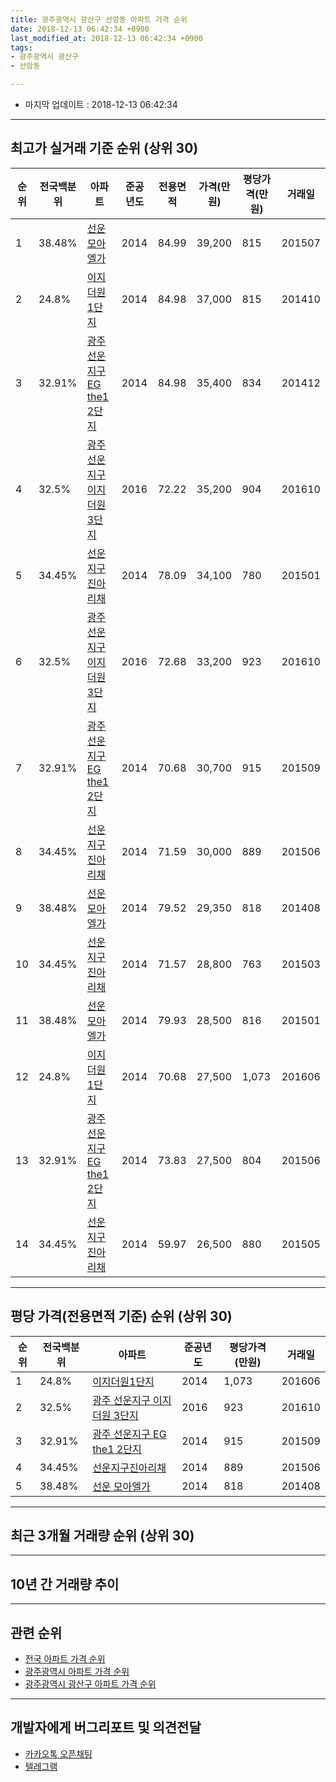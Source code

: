 ```yaml
---
title: 광주광역시 광산구 선암동 아파트 가격 순위
date: 2018-12-13 06:42:34 +0900
last_modified_at: 2018-12-13 06:42:34 +0900
tags:
- 광주광역시 광산구
- 선암동

---
```


* 마지막 업데이트 : 2018-12-13 06:42:34

---

## 최고가 실거래 기준 순위 (상위 30)


|순위|전국백분위|아파트|준공년도|전용면적|가격(만원)|평당가격(만원)|거래일|
|---|---|---|---|---|---|---|---|
|1|38.48%|[선운 모아엘가](https://search.naver.com/search.naver?query=%EA%B4%91%EC%A3%BC%EA%B4%91%EC%97%AD%EC%8B%9C+%EA%B4%91%EC%82%B0%EA%B5%AC+%EC%84%A0%EC%95%94%EB%8F%99+%EC%84%A0%EC%9A%B4+%EB%AA%A8%EC%95%84%EC%97%98%EA%B0%80)|2014|84.99|39,200|815|201507|
|2|24.8%|[이지더원1단지](https://search.naver.com/search.naver?query=%EA%B4%91%EC%A3%BC%EA%B4%91%EC%97%AD%EC%8B%9C+%EA%B4%91%EC%82%B0%EA%B5%AC+%EC%84%A0%EC%95%94%EB%8F%99+%EC%9D%B4%EC%A7%80%EB%8D%94%EC%9B%901%EB%8B%A8%EC%A7%80)|2014|84.98|37,000|815|201410|
|3|32.91%|[광주 선운지구 EG the1 2단지](https://search.naver.com/search.naver?query=%EA%B4%91%EC%A3%BC%EA%B4%91%EC%97%AD%EC%8B%9C+%EA%B4%91%EC%82%B0%EA%B5%AC+%EC%84%A0%EC%95%94%EB%8F%99+%EA%B4%91%EC%A3%BC+%EC%84%A0%EC%9A%B4%EC%A7%80%EA%B5%AC+EG+the1+2%EB%8B%A8%EC%A7%80)|2014|84.98|35,400|834|201412|
|4|32.5%|[광주 선운지구 이지더원 3단지](https://search.naver.com/search.naver?query=%EA%B4%91%EC%A3%BC%EA%B4%91%EC%97%AD%EC%8B%9C+%EA%B4%91%EC%82%B0%EA%B5%AC+%EC%84%A0%EC%95%94%EB%8F%99+%EA%B4%91%EC%A3%BC+%EC%84%A0%EC%9A%B4%EC%A7%80%EA%B5%AC+%EC%9D%B4%EC%A7%80%EB%8D%94%EC%9B%90+3%EB%8B%A8%EC%A7%80)|2016|72.22|35,200|904|201610|
|5|34.45%|[선운지구진아리채](https://search.naver.com/search.naver?query=%EA%B4%91%EC%A3%BC%EA%B4%91%EC%97%AD%EC%8B%9C+%EA%B4%91%EC%82%B0%EA%B5%AC+%EC%84%A0%EC%95%94%EB%8F%99+%EC%84%A0%EC%9A%B4%EC%A7%80%EA%B5%AC%EC%A7%84%EC%95%84%EB%A6%AC%EC%B1%84)|2014|78.09|34,100|780|201501|
|6|32.5%|[광주 선운지구 이지더원 3단지](https://search.naver.com/search.naver?query=%EA%B4%91%EC%A3%BC%EA%B4%91%EC%97%AD%EC%8B%9C+%EA%B4%91%EC%82%B0%EA%B5%AC+%EC%84%A0%EC%95%94%EB%8F%99+%EA%B4%91%EC%A3%BC+%EC%84%A0%EC%9A%B4%EC%A7%80%EA%B5%AC+%EC%9D%B4%EC%A7%80%EB%8D%94%EC%9B%90+3%EB%8B%A8%EC%A7%80)|2016|72.68|33,200|923|201610|
|7|32.91%|[광주 선운지구 EG the1 2단지](https://search.naver.com/search.naver?query=%EA%B4%91%EC%A3%BC%EA%B4%91%EC%97%AD%EC%8B%9C+%EA%B4%91%EC%82%B0%EA%B5%AC+%EC%84%A0%EC%95%94%EB%8F%99+%EA%B4%91%EC%A3%BC+%EC%84%A0%EC%9A%B4%EC%A7%80%EA%B5%AC+EG+the1+2%EB%8B%A8%EC%A7%80)|2014|70.68|30,700|915|201509|
|8|34.45%|[선운지구진아리채](https://search.naver.com/search.naver?query=%EA%B4%91%EC%A3%BC%EA%B4%91%EC%97%AD%EC%8B%9C+%EA%B4%91%EC%82%B0%EA%B5%AC+%EC%84%A0%EC%95%94%EB%8F%99+%EC%84%A0%EC%9A%B4%EC%A7%80%EA%B5%AC%EC%A7%84%EC%95%84%EB%A6%AC%EC%B1%84)|2014|71.59|30,000|889|201506|
|9|38.48%|[선운 모아엘가](https://search.naver.com/search.naver?query=%EA%B4%91%EC%A3%BC%EA%B4%91%EC%97%AD%EC%8B%9C+%EA%B4%91%EC%82%B0%EA%B5%AC+%EC%84%A0%EC%95%94%EB%8F%99+%EC%84%A0%EC%9A%B4+%EB%AA%A8%EC%95%84%EC%97%98%EA%B0%80)|2014|79.52|29,350|818|201408|
|10|34.45%|[선운지구진아리채](https://search.naver.com/search.naver?query=%EA%B4%91%EC%A3%BC%EA%B4%91%EC%97%AD%EC%8B%9C+%EA%B4%91%EC%82%B0%EA%B5%AC+%EC%84%A0%EC%95%94%EB%8F%99+%EC%84%A0%EC%9A%B4%EC%A7%80%EA%B5%AC%EC%A7%84%EC%95%84%EB%A6%AC%EC%B1%84)|2014|71.57|28,800|763|201503|
|11|38.48%|[선운 모아엘가](https://search.naver.com/search.naver?query=%EA%B4%91%EC%A3%BC%EA%B4%91%EC%97%AD%EC%8B%9C+%EA%B4%91%EC%82%B0%EA%B5%AC+%EC%84%A0%EC%95%94%EB%8F%99+%EC%84%A0%EC%9A%B4+%EB%AA%A8%EC%95%84%EC%97%98%EA%B0%80)|2014|79.93|28,500|816|201501|
|12|24.8%|[이지더원1단지](https://search.naver.com/search.naver?query=%EA%B4%91%EC%A3%BC%EA%B4%91%EC%97%AD%EC%8B%9C+%EA%B4%91%EC%82%B0%EA%B5%AC+%EC%84%A0%EC%95%94%EB%8F%99+%EC%9D%B4%EC%A7%80%EB%8D%94%EC%9B%901%EB%8B%A8%EC%A7%80)|2014|70.68|27,500|1,073|201606|
|13|32.91%|[광주 선운지구 EG the1 2단지](https://search.naver.com/search.naver?query=%EA%B4%91%EC%A3%BC%EA%B4%91%EC%97%AD%EC%8B%9C+%EA%B4%91%EC%82%B0%EA%B5%AC+%EC%84%A0%EC%95%94%EB%8F%99+%EA%B4%91%EC%A3%BC+%EC%84%A0%EC%9A%B4%EC%A7%80%EA%B5%AC+EG+the1+2%EB%8B%A8%EC%A7%80)|2014|73.83|27,500|804|201506|
|14|34.45%|[선운지구진아리채](https://search.naver.com/search.naver?query=%EA%B4%91%EC%A3%BC%EA%B4%91%EC%97%AD%EC%8B%9C+%EA%B4%91%EC%82%B0%EA%B5%AC+%EC%84%A0%EC%95%94%EB%8F%99+%EC%84%A0%EC%9A%B4%EC%A7%80%EA%B5%AC%EC%A7%84%EC%95%84%EB%A6%AC%EC%B1%84)|2014|59.97|26,500|880|201505|


---

## 평당 가격(전용면적 기준) 순위 (상위 30)


|순위|전국백분위|아파트|준공년도|평당가격(만원)|거래일|
|---|---|---|---|---|---|
|1|24.8%|[이지더원1단지](https://search.naver.com/search.naver?query=%EA%B4%91%EC%A3%BC%EA%B4%91%EC%97%AD%EC%8B%9C+%EA%B4%91%EC%82%B0%EA%B5%AC+%EC%84%A0%EC%95%94%EB%8F%99+%EC%9D%B4%EC%A7%80%EB%8D%94%EC%9B%901%EB%8B%A8%EC%A7%80)|2014|1,073|201606|
|2|32.5%|[광주 선운지구 이지더원 3단지](https://search.naver.com/search.naver?query=%EA%B4%91%EC%A3%BC%EA%B4%91%EC%97%AD%EC%8B%9C+%EA%B4%91%EC%82%B0%EA%B5%AC+%EC%84%A0%EC%95%94%EB%8F%99+%EA%B4%91%EC%A3%BC+%EC%84%A0%EC%9A%B4%EC%A7%80%EA%B5%AC+%EC%9D%B4%EC%A7%80%EB%8D%94%EC%9B%90+3%EB%8B%A8%EC%A7%80)|2016|923|201610|
|3|32.91%|[광주 선운지구 EG the1 2단지](https://search.naver.com/search.naver?query=%EA%B4%91%EC%A3%BC%EA%B4%91%EC%97%AD%EC%8B%9C+%EA%B4%91%EC%82%B0%EA%B5%AC+%EC%84%A0%EC%95%94%EB%8F%99+%EA%B4%91%EC%A3%BC+%EC%84%A0%EC%9A%B4%EC%A7%80%EA%B5%AC+EG+the1+2%EB%8B%A8%EC%A7%80)|2014|915|201509|
|4|34.45%|[선운지구진아리채](https://search.naver.com/search.naver?query=%EA%B4%91%EC%A3%BC%EA%B4%91%EC%97%AD%EC%8B%9C+%EA%B4%91%EC%82%B0%EA%B5%AC+%EC%84%A0%EC%95%94%EB%8F%99+%EC%84%A0%EC%9A%B4%EC%A7%80%EA%B5%AC%EC%A7%84%EC%95%84%EB%A6%AC%EC%B1%84)|2014|889|201506|
|5|38.48%|[선운 모아엘가](https://search.naver.com/search.naver?query=%EA%B4%91%EC%A3%BC%EA%B4%91%EC%97%AD%EC%8B%9C+%EA%B4%91%EC%82%B0%EA%B5%AC+%EC%84%A0%EC%95%94%EB%8F%99+%EC%84%A0%EC%9A%B4+%EB%AA%A8%EC%95%84%EC%97%98%EA%B0%80)|2014|818|201408|


---

## 최근 3개월 거래량 순위 (상위 30)


<div style="width:100%;">
    <canvas id="deal_count_ranking" height="250"></canvas>
</div>


<script>
new Chart(document.getElementById("deal_count_ranking"), {
    type: 'horizontalBar',
    data: {
        labels: ['선운지구진아리채', '광주 선운지구 EG the1 2단지', '광주 선운지구 이지더원 3단지', '이지더원1단지', '선운 모아엘가'],
        datasets: [{
            label: '실거래 수',
            data: [7, 6, 6, 2, 1],
            borderColor: "rgba(255, 0, 128, 1)",
            backgroundColor: "rgba(255, 0, 128, 0.5)",
            fill: false,
        }]
    },
    options: {
        responsive: true,
        title: {
            display: true,
            text: '최근 3개월 거래량 순위'
        },
        tooltips: {
            mode: 'index',
            intersect: false,
            callbacks: {
                title: function(tooltipItems, data) {
                    return "실거래 수:";
                },
                label: function(tooltipItem, data) {
                    return data.labels[tooltipItem.index] + ": " + tooltipItem.xLabel;
                }
            }
        },
        hover: {
            mode: 'nearest',
            intersect: true
        },
        scales: {
            xAxes: [{
                display: true,
                scaleLabel: {
                    display: true,
                    labelString: '실거래 수'
                },
                ticks: {
                    suggestedMin: 0,
                }
            }],
            yAxes: [{
                display: true,
                ticks: {
                    autoSkip: false,
                    callback: function(value, index, values) {
                        if (value.length > 15)
                            return value.substr(0, 13) + "...";
                        else
                            return value;
                    }
                },
                scaleLabel: {
                    display: false,
                }
            }]
        }
    }
});

</script>


---

## 10년 간 거래량 추이


<div style="width:100%;">
    <canvas id="deal_progress" height="250"></canvas>
</div>

<script>
new Chart(document.getElementById("deal_progress"), {
    type: 'line',
    data: {
        labels: ['200812','200901','200902','200903','200904','200905','200906','200907','200908','200909','200910','200911','200912','201001','201002','201003','201004','201005','201006','201007','201008','201009','201010','201011','201012','201101','201102','201103','201104','201105','201106','201107','201108','201109','201110','201111','201112','201201','201202','201203','201204','201205','201206','201207','201208','201209','201210','201211','201212','201301','201302','201303','201304','201305','201306','201307','201308','201309','201310','201311','201312','201401','201402','201403','201404','201405','201406','201407','201408','201409','201410','201411','201412','201501','201502','201503','201504','201505','201506','201507','201508','201509','201510','201511','201512','201601','201602','201603','201604','201605','201606','201607','201608','201609','201610','201611','201612','201701','201702','201703','201704','201705','201706','201707','201708','201709','201710','201711','201712','201801','201802','201803','201804','201805','201806','201807','201808','201809','201810','201811','201812'],
        datasets: [{
            label: '실거래 수',
            pointRadius: 1,
            data: [0, 0, 0, 0, 0, 0, 0, 0, 0, 0, 0, 0, 0, 0, 0, 0, 0, 0, 0, 0, 0, 0, 0, 0, 0, 0, 0, 0, 0, 0, 0, 0, 0, 0, 0, 0, 0, 0, 0, 0, 0, 0, 0, 0, 0, 0, 0, 0, 0, 0, 0, 0, 0, 0, 0, 0, 0, 0, 0, 0, 0, 0, 0, 0, 0, 0, 0, 0, 1, 5, 4, 4, 4, 8, 3, 5, 3, 3, 5, 2, 5, 1, 1, 0, 0, 2, 3, 3, 3, 1, 3, 4, 20, 18, 17, 21, 12, 6, 7, 9, 13, 16, 13, 15, 11, 13, 12, 17, 16, 12, 21, 33, 21, 19, 27, 20, 24, 29, 13, 8, 1],
            borderColor: "rgba(255, 201, 14, 1)",
            backgroundColor: "rgba(255, 201, 14, 0.5)",
            fill: true,
        }]
    },
    options: {
        responsive: true,
        title: {
            display: true,
            text: '10년간 거래량 추이'
        },
        tooltips: {
            mode: 'index',
            intersect: false,
        },
        hover: {
            mode: 'nearest',
            intersect: true
        },
        scales: {
            xAxes: [{
                display: true,
                scaleLabel: {
                    display: true,
                    labelString: '년/월'
                }
            }],
            yAxes: [{
                display: true,
                ticks: {
                    suggestedMin: 0,
                },
                scaleLabel: {
                    display: true,
                    labelString: '실거래 수'
                }
            }]
        }
    }
});

</script>


---

## 관련 순위

- [전국 아파트 가격 순위](https://inasie.github.io/apt-ranking/전국)
- [광주광역시 아파트 가격 순위](https://inasie.github.io/apt-ranking/광주광역시)
- [광주광역시 광산구 아파트 가격 순위](https://inasie.github.io/apt-ranking/광주광역시-광산구)


---

## 개발자에게 버그리포트 및 의견전달

- [카카오톡 오픈채팅](https://open.kakao.com/o/gLJUAP4)
- [텔레그램](https://t.me/inasie)

